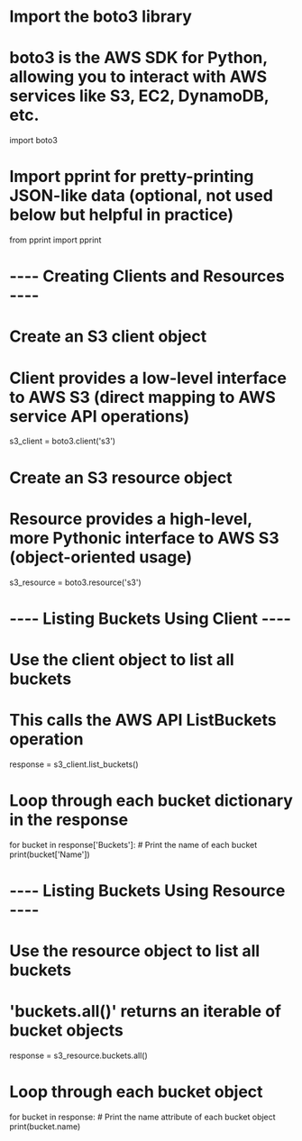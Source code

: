 # Import the boto3 library
# boto3 is the AWS SDK for Python, allowing you to interact with AWS services like S3, EC2, DynamoDB, etc.
import boto3

# Import pprint for pretty-printing JSON-like data (optional, not used below but helpful in practice)
from pprint import pprint

# ---- Creating Clients and Resources ----

# Create an S3 client object
# Client provides a low-level interface to AWS S3 (direct mapping to AWS service API operations)
s3_client = boto3.client('s3')

# Create an S3 resource object
# Resource provides a high-level, more Pythonic interface to AWS S3 (object-oriented usage)
s3_resource = boto3.resource('s3')

# ---- Listing Buckets Using Client ----

# Use the client object to list all buckets
# This calls the AWS API ListBuckets operation
response = s3_client.list_buckets()

# Loop through each bucket dictionary in the response
for bucket in response['Buckets']:
    # Print the name of each bucket
    print(bucket['Name'])

# ---- Listing Buckets Using Resource ----

# Use the resource object to list all buckets
# 'buckets.all()' returns an iterable of bucket objects
response = s3_resource.buckets.all()

# Loop through each bucket object
for bucket in response:
    # Print the name attribute of each bucket object
    print(bucket.name)


